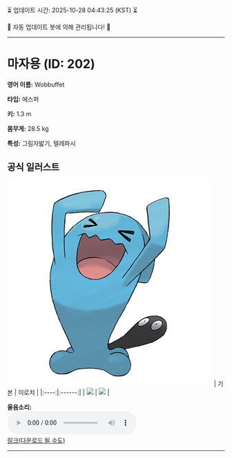 
⏳ 업데이트 시간: 2025-10-28 04:43:25 (KST) ⏳

🤖 자동 업데이트 봇에 의해 관리됩니다! 🤖

---

# 마자용 (ID: 202)
**영어 이름:** Wobbuffet

**타입:** 에스퍼

**키:** 1.3 m

**몸무게:** 28.5 kg

**특성:** 그림자밟기, 텔레파시

## 공식 일러스트
![](https://raw.githubusercontent.com/PokeAPI/sprites/master/sprites/pokemon/other/official-artwork/202.png)
| 기본 | 이로치 |
|:----:|:------:|
| <img src="http://play.pokemonshowdown.com/sprites/ani/wobbuffet.gif" width="200"> | <img src="http://play.pokemonshowdown.com/sprites/ani-shiny/wobbuffet.gif" width="200"> |

**울음소리:**<br><audio controls src="https://raw.githubusercontent.com/PokeAPI/cries/main/cries/pokemon/latest/202.ogg"></audio><br> [링크(다운로드 될 수도)](https://raw.githubusercontent.com/PokeAPI/cries/main/cries/pokemon/latest/202.ogg)


---
